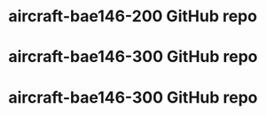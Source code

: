 # aircraft-bae146-200 GitHub repo 
# aircraft-bae146-300 GitHub repo 
# aircraft-bae146-300 GitHub repo 
